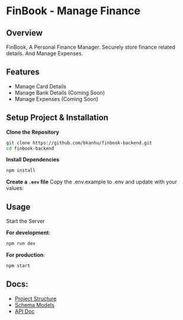 # FinBook - Manage Finance

## Overview

FinBook, A Personal Finance Manager. Securely store finance related details. And Manage Expenses.  

## Features

- Manage Card Details
- Manage Bank Details (Coming Soon)
- Manage Expenses (Coming Soon)


## Setup Project & Installation
**Clone the Repository**
```bash
git clone https://github.com/bkanhu/finbook-backend.git
cd finbook-backend
```
**Install Dependencies**
```bash
npm install
```
**Create a `.env` file**
Copy the .env.example to .env and update with your values:

## Usage
Start the Server

**For development**:
```bash
npm run dev
```

**For production**:
```bash
npm start
```

## Docs:
  - [Project Structure](docs/project.md)
  - [Schema Models](docs/models.md)
  - [API Doc](docs/API.md)